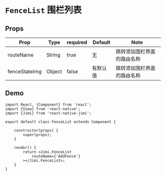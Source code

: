 <!--
 * @Descripttion: 
 * @version: 
 * @Author: xieruizhi
 * @Date: 2019-09-24 15:28:09
 * @LastEditors: xieruizhi
 * @LastEditTime: 2019-10-14 10:20:16
 -->

# `FenceList` 围栏列表


## Props
| Prop | Type | required | Default | Note |
|---|---|---|---|---|
| routeName | String |true | 无 | 跳转添加围栏界面的路由名称|
| fenceStateImg | Object|false | 有默认值 | 跳转添加围栏界面的路由名称|

## Demo
```
import React, {Component} from 'react';
import {View} from 'react-native';
import {Jimi} from 'react-native-jimi';

export default class FenceList extends Component { 

    constructor(props) {
        super(props);
    }
    
    render() {
        return <Jimi.FenceList
            routeName={'AddFence'}
        ></Jimi.FenceList>;
    }
}

```
